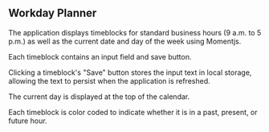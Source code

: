 ## Workday Planner 

The application displays timeblocks for standard business hours (9 a.m. to 5 p.m.) as well as the current date and day of the week using Momentjs.


Each timeblock contains an input field and save button.


Clicking a timeblock's "Save" button stores the input text in local storage, allowing the text to persist when the application is refreshed.


The current day is displayed at the top of the calendar.


Each timeblock is color coded to indicate whether it is in a past, present, or future hour.